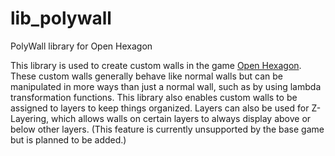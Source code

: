 # lib_polywall
PolyWall library for Open Hexagon

This library is used to create custom walls in the game [Open Hexagon](https://github.com/SuperV1234/SSVOpenHexagon). These custom walls generally behave like normal walls but can be manipulated in more ways than just a normal wall, such as by using lambda transformation functions. This library also enables custom walls to be assigned to layers to keep things organized. Layers can also be used for Z-Layering, which allows walls on certain layers to always display above or below other layers. (This feature is currently unsupported by the base game but is planned to be added.)
